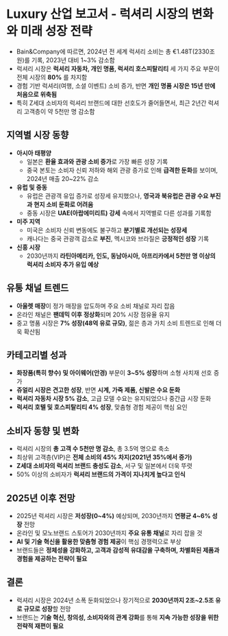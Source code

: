 # Luxury 산업 보고서 - 럭셔리 시장의 변화와 미래 성장 전략


* Bain&Company에 따르면, 2024년 전 세계 럭셔리 소비는 총 €1.48T(2330조원)를 기록, 2023년 대비 1~3% 감소함
* 럭셔리 시장은 **럭셔리 자동차, 개인 명품, 럭셔리 호스피탈리티** 세 가지 주요 부문이 전체 시장의 **80%** 를 차지함
* 경험 기반 럭셔리(여행, 소셜 이벤트) 소비 증가, 반면 **개인 명품 시장은 15년 만에 처음으로 위축됨**
* 특히 Z세대 소비자의 럭셔리 브랜드에 대한 선호도가 줄어들면서, 최근 2년간 럭셔리 고객층이 약 5천만 명 감소함

**지역별 시장 동향**
-------------

* **아시아 태평양**
  + 일본은 **환율 효과와 관광 소비 증가**로 가장 빠른 성장 기록
  + 중국 본토는 소비자 신뢰 저하와 해외 관광 증가로 인해 **급격한 둔화**를 보이며, 2024년 매출 20~22% 감소
* **유럽 및 중동**
  + 유럽은 관광객 유입 증가로 성장세 유지했으나, **영국과 북유럽은 관광 수요 부진과 현지 소비 둔화로 어려움**
  + 중동 시장은 **UAE(아랍에미리트) 강세** 속에서 지역별로 다른 성과를 기록함
* **미주 지역**
  + 미국은 소비자 신뢰 변동에도 불구하고 **분기별로 개선되는 성장세**
  + 캐나다는 중국 관광객 감소로 **부진**, 멕시코와 브라질은 **긍정적인 성장** 기록
* **신흥 시장**
  + 2030년까지 **라틴아메리카, 인도, 동남아시아, 아프리카에서 5천만 명 이상의 럭셔리 소비자 추가 유입 예상**

**유통 채널 트렌드**
-------------

* **아울렛 매장**이 정가 매장을 압도하며 주요 소비 채널로 자리 잡음
* 온라인 채널은 **팬데믹 이후 정상화**되며 20% 시장 점유율 유지
* 중고 명품 시장은 **7% 성장(48억 유로 규모)**, 젊은 층과 가치 소비 트렌드로 인해 더욱 확산됨

**카테고리별 성과**
------------

* **화장품(특히 향수) 및 아이웨어(안경)** 부문이 **3~5% 성장**하며 소형 사치재 선호 증가
* **쥬얼리 시장은 견고한 성장**, 반면 **시계, 가죽 제품, 신발은 수요 둔화**
* **럭셔리 자동차 시장 5% 감소**, 고급 모델 수요는 유지되었으나 중간급 시장 둔화
* **럭셔리 호텔 및 호스피탈리티 4% 성장**, 맞춤형 경험 제공이 핵심 요인

**소비자 동향 및 변화**
---------------

* 럭셔리 시장의 **총 고객 수 5천만 명 감소**, 총 3.5억 명으로 축소
* 최상위 고객층(VIP)은 **전체 소비의 45% 차지(2021년 35%에서 증가)**
* **Z세대 소비자의 럭셔리 브랜드 충성도 감소**, 서구 및 일본에서 더욱 뚜렷
* 50% 이상의 소비자가 **럭셔리 브랜드의 가격이 지나치게 높다고 인식**

**2025년 이후 전망**
---------------

* 2025년 럭셔리 시장은 **저성장(0~4%)** 예상되며, 2030년까지 **연평균 4~6% 성장** 전망
* 온라인 및 모노브랜드 스토어가 2030년까지 **주요 유통 채널**로 자리 잡을 것
* **AI 및 기술 혁신을 활용한 맞춤형 경험 제공**이 핵심 경쟁력으로 부상
* 브랜드들은 **정체성을 강화하고, 고객과 감성적 유대감을 구축하며, 차별화된 제품과 경험을 제공하는 전략이 필요**

**결론**
------

* 럭셔리 시장은 2024년 소폭 둔화되었으나 장기적으로 **2030년까지 2조~2.5조 유로 규모로 성장**할 전망
* 브랜드는 **기술 혁신, 창의성, 소비자와의 관계 강화**를 통해 **지속 가능한 성장을 위한 전략적 재편이 필요**
